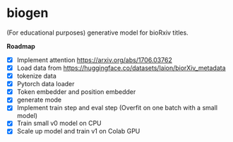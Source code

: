 # biogen

(For educational purposes) generative model for bioRxiv titles.

**Roadmap**

- [x] Implement attention https://arxiv.org/abs/1706.03762
- [x] Load data from https://huggingface.co/datasets/laion/biorXiv_metadata
- [x] tokenize data
- [x] Pytorch data loader
- [x] Token embedder and position embedder
- [x] generate mode
- [x] Implement train step and eval step (Overfit on one batch with a small model)
- [x] Train small v0 model on CPU
- [x] Scale up model and train v1 on Colab GPU
